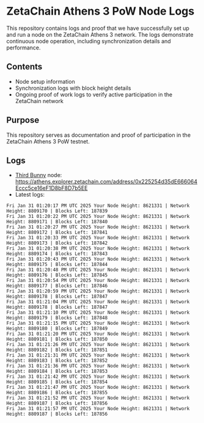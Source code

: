 # ZetaChain Athens 3 PoW Node Logs
This repository contains logs and proof that we have successfully set up and run a node on the ZetaChain Athens 3 network. The logs demonstrate continuous node operation, including synchronization details and performance.

## Contents
- Node setup information
- Synchronization logs with block height details
- Ongoing proof of work logs to verify active participation in the ZetaChain network

## Purpose
This repository serves as documentation and proof of participation in the ZetaChain Athens 3 PoW testnet.

## Logs

- [Third Bunny](https://thirdbunny.xyz/) node: https://athens.explorer.zetachain.com/address/0x225254d35dE666064Eccc5ce16eF1D8bF8D7b5EE
- Latest logs:
```
Fri Jan 31 01:20:17 PM UTC 2025 Your Node Height: 8621331 | Network Height: 8809170 | Blocks Left: 187839
Fri Jan 31 01:20:22 PM UTC 2025 Your Node Height: 8621331 | Network Height: 8809171 | Blocks Left: 187840
Fri Jan 31 01:20:27 PM UTC 2025 Your Node Height: 8621331 | Network Height: 8809172 | Blocks Left: 187841
Fri Jan 31 01:20:33 PM UTC 2025 Your Node Height: 8621331 | Network Height: 8809173 | Blocks Left: 187842
Fri Jan 31 01:20:38 PM UTC 2025 Your Node Height: 8621331 | Network Height: 8809174 | Blocks Left: 187843
Fri Jan 31 01:20:43 PM UTC 2025 Your Node Height: 8621331 | Network Height: 8809175 | Blocks Left: 187844
Fri Jan 31 01:20:48 PM UTC 2025 Your Node Height: 8621331 | Network Height: 8809176 | Blocks Left: 187845
Fri Jan 31 01:20:54 PM UTC 2025 Your Node Height: 8621331 | Network Height: 8809177 | Blocks Left: 187846
Fri Jan 31 01:20:59 PM UTC 2025 Your Node Height: 8621331 | Network Height: 8809178 | Blocks Left: 187847
Fri Jan 31 01:21:04 PM UTC 2025 Your Node Height: 8621331 | Network Height: 8809178 | Blocks Left: 187847
Fri Jan 31 01:21:10 PM UTC 2025 Your Node Height: 8621331 | Network Height: 8809179 | Blocks Left: 187848
Fri Jan 31 01:21:15 PM UTC 2025 Your Node Height: 8621331 | Network Height: 8809180 | Blocks Left: 187849
Fri Jan 31 01:21:20 PM UTC 2025 Your Node Height: 8621331 | Network Height: 8809181 | Blocks Left: 187850
Fri Jan 31 01:21:26 PM UTC 2025 Your Node Height: 8621331 | Network Height: 8809182 | Blocks Left: 187851
Fri Jan 31 01:21:31 PM UTC 2025 Your Node Height: 8621331 | Network Height: 8809183 | Blocks Left: 187852
Fri Jan 31 01:21:36 PM UTC 2025 Your Node Height: 8621331 | Network Height: 8809184 | Blocks Left: 187853
Fri Jan 31 01:21:42 PM UTC 2025 Your Node Height: 8621331 | Network Height: 8809185 | Blocks Left: 187854
Fri Jan 31 01:21:47 PM UTC 2025 Your Node Height: 8621331 | Network Height: 8809186 | Blocks Left: 187855
Fri Jan 31 01:21:52 PM UTC 2025 Your Node Height: 8621331 | Network Height: 8809187 | Blocks Left: 187856
Fri Jan 31 01:21:57 PM UTC 2025 Your Node Height: 8621331 | Network Height: 8809187 | Blocks Left: 187856
```
